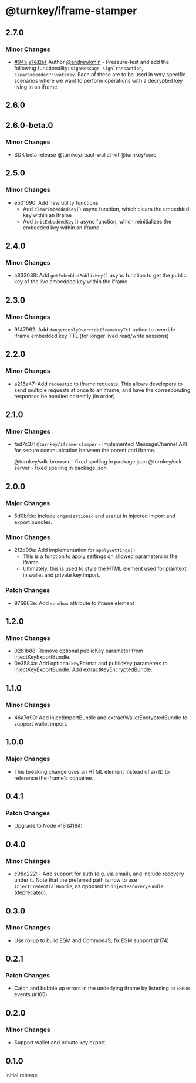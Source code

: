 # @turnkey/iframe-stamper

## 2.7.0

### Minor Changes

- [#945](https://github.com/tkhq/sdk/pull/945) [`e76d2bf`](https://github.com/tkhq/sdk/commit/e76d2bfbe3fb481aedac9b992260c50217823e8a) Author [@andrewkmin](https://github.com/andrewkmin) - Pressure-test and add the following functionality: `signMessage`, `signTransaction`, `clearEmbeddedPrivateKey`. Each of these are to be used in very specific scenarios where we want to perform operations with a decrypted key living in an iframe.

## 2.6.0

## 2.6.0-beta.0

### Minor Changes

- SDK beta release @turnkey/react-wallet-kit @turnkey/core

## 2.5.0

### Minor Changes

- e501690: Add new utility functions
  - Add `clearEmbeddedKey()` async function, which clears the embedded key within an iframe
  - Add `initEmbeddedKey()` async function, which reinitializes the embedded key within an iframe

## 2.4.0

### Minor Changes

- a833088: Add `getEmbeddedPublicKey()` async function to get the public key of the live embedded key within the iframe

## 2.3.0

### Minor Changes

- 9147962: Add `dangerouslyOverrideIframeKeyTtl` option to override iframe embedded key TTL (for longer lived read/write sessions)

## 2.2.0

### Minor Changes

- a216a47: Add `requestId` to iframe requests. This allows developers to send multiple requests at once to an iframe, and have the corresponding responses be handled correctly (in order)

## 2.1.0

### Minor Changes

- fad7c37: `@turnkey/iframe-stamper` - Implemented MessageChannel API for secure communication between the parent and iframe.

  @turnkey/sdk-browser - fixed spelling in package.json
  @turnkey/sdk-server - fixed spelling in package.json

## 2.0.0

### Major Changes

- 5d0bfde: Include `organizationId` and `userId` in injected import and export bundles.

### Minor Changes

- 2f2d09a: Add implementation for `applySettings()`
  - This is a function to apply settings on allowed parameters in the iframe.
  - Ultimately, this is used to style the HTML element used for plaintext in wallet and private key import.

### Patch Changes

- 976663e: Add `sandbox` attribute to iframe element

## 1.2.0

### Minor Changes

- 0281b88: Remove optional publicKey parameter from injectKeyExportBundle.
- 0e3584a: Add optional keyFormat and publicKey parameters to injectKeyExportBundle. Add extractKeyEncryptedBundle.

## 1.1.0

### Minor Changes

- 46a7d90: Add injectImportBundle and extractWalletEncryptedBundle to support wallet import.

## 1.0.0

### Major Changes

- This breaking change uses an HTML element instead of an ID to reference the iframe's container.

## 0.4.1

### Patch Changes

- Upgrade to Node v18 (#184)

## 0.4.0

### Minor Changes

- c98c222: - Add support for auth (e.g. via email), and include recovery under it. Note that the preferred path is now to use `injectCredentialBundle`, as opposed to `injectRecoveryBundle` (deprecated).

## 0.3.0

### Minor Changes

- Use rollup to build ESM and CommonJS, fix ESM support (#174)

## 0.2.1

### Patch Changes

- Catch and bubble up errors in the underlying iframe by listening to `ERROR` events (#165)

## 0.2.0

### Minor Changes

- Support wallet and private key export

## 0.1.0

Initial release
